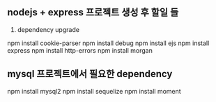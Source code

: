 ## nodejs + express 프로젝트 생성 후 할일 들

1. dependency upgrade

npm install cookie-parser
npm install debug
npm install ejs
npm install express
npm install http-errors
npm install morgan

## mysql 프로젝트에서 필요한 dependency

npm install mysql2
npm install sequelize
npm install moment
